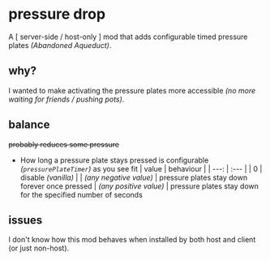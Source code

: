 # pressure drop

A [ server-side / host-only ] mod that adds configurable timed pressure plates *(Abandoned Aqueduct)*.

## why?

I wanted to make activating the pressure plates more accessible *(no more waiting for friends / pushing pots)*.

## balance

~~probably reduces some pressure~~

- How long a pressure plate stays pressed is configurable *(`pressurePlateTimer`)* as you see fit
    | value | behaviour |
    |  ---: | :---      |
    |     0 | disable *(vanilla)* |
    | *(any negative value)* | pressure plates stay down forever once pressed
    | *(any positive value)* | pressure plates stay down for the specified number of seconds

## issues

I don't know how this mod behaves when installed by both host and client (or just non-host).
